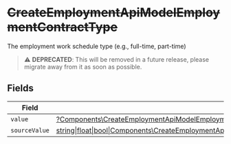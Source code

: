 # ~~CreateEmploymentApiModelEmploymentContractType~~

The employment work schedule type (e.g., full-time, part-time)

> :warning: **DEPRECATED**: This will be removed in a future release, please migrate away from it as soon as possible.


## Fields

| Field                                                                                                                                                                                      | Type                                                                                                                                                                                       | Required                                                                                                                                                                                   | Description                                                                                                                                                                                |
| ------------------------------------------------------------------------------------------------------------------------------------------------------------------------------------------ | ------------------------------------------------------------------------------------------------------------------------------------------------------------------------------------------ | ------------------------------------------------------------------------------------------------------------------------------------------------------------------------------------------ | ------------------------------------------------------------------------------------------------------------------------------------------------------------------------------------------ |
| `value`                                                                                                                                                                                    | [?Components\CreateEmploymentApiModelEmploymentContractTypeValue](../../Models/Components/CreateEmploymentApiModelEmploymentContractTypeValue.md)                                          | :heavy_minus_sign:                                                                                                                                                                         | N/A                                                                                                                                                                                        |
| `sourceValue`                                                                                                                                                                              | [string\|float\|bool\|Components\CreateEmploymentApiModelSourceValueEmploymentContractType4\|array\|null](../../Models/Components/CreateEmploymentApiModelEmploymentContractTypeSourceValue.md) | :heavy_minus_sign:                                                                                                                                                                         | N/A                                                                                                                                                                                        |